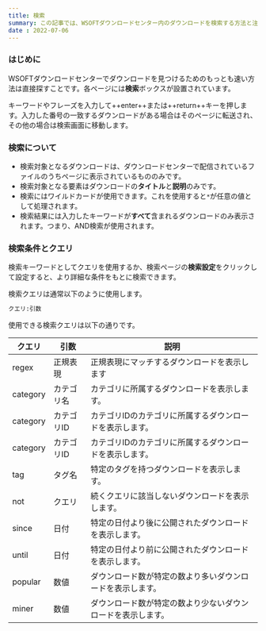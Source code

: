 ```yaml
---
title: 検索
summary: この記事では、WSOFTダウンロードセンター内のダウンロードを検索する方法と注意点について説明します。
date : 2022-07-06
---
```


### はじめに
WSOFTダウンロードセンターでダウンロードを見つけるためのもっとも速い方法は直接探すことです。各ページには**検索**ボックスが設置されています。

キーワードやフレーズを入力して++enter++または++return++キーを押します。入力した番号の一致するダウンロードがある場合はそのページに転送され、その他の場合は検索画面に移動します。

### 検索について

- 検索対象となるダウンロードは、ダウンロードセンターで配信されているファイルのうちページに表示されているもののみです。
- 検索対象となる要素はダウンロードの**タイトル**と**説明**のみです。
- 検索にはワイルドカードが使用できます。これを使用すると`*`が任意の値として処理されます。
- 検索結果には入力したキーワードが**すべて**含まれるダウンロードのみ表示されます。つまり、AND検索が使用されます。

### 検索条件とクエリ
検索キーワードとしてクエリを使用するか、検索ページの**検索設定**をクリックして設定すると、より詳細な条件をもとに検索できます。

検索クエリは通常以下のように使用します。

```txt title="検索クエリ"
クエリ:引数
```

使用できる検索クエリは以下の通りです。

|クエリ|引数|説明|
|---|---|---|
|regex|正規表現|正規表現にマッチするダウンロードを表示します|
|category|カテゴリ名|カテゴリに所属するダウンロードを表示します。|
|category|カテゴリID|カテゴリIDのカテゴリに所属するダウンロードを表示します。|
|category|カテゴリID|カテゴリIDのカテゴリに所属するダウンロードを表示します。|
|tag|タグ名|特定のタグを持つダウンロードを表示します。|
|not|クエリ|続くクエリに該当しないダウンロードを表示します。|
|since|日付|特定の日付より後に公開されたダウンロードを表示します。|
|until|日付|特定の日付より前に公開されたダウンロードを表示します。|
|popular|数値|ダウンロード数が特定の数より多いダウンロードを表示します。|
|miner|数値|ダウンロード数が特定の数より少ないダウンロードを表示します。|